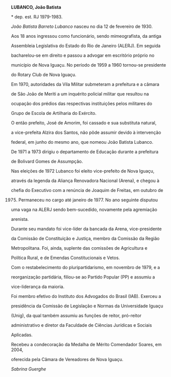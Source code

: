 **LUBANCO, João Batista**



\* dep. est. RJ 1979-1983.



*João Batista Barreto Lubanco* nasceu no dia 12 de fevereiro de 1930.



Aos 18 anos ingressou como funcionário, sendo mimeografista, da antiga

Assembleia Legislativa do Estado do Rio de Janeiro (ALERJ). Em seguida

bacharelou-se em direito e passou a advogar em escritório próprio no

município de Nova Iguaçu. No período de 1959 a 1960 tornou-se presidente

do Rotary Club de Nova Iguaçu.



Em 1970, autoridades da Vila Militar submeteram a prefeitura e a câmara

de São João de Meriti a um inquérito policial militar que resultou na

ocupação dos prédios das respectivas instituições pelos militares do

Grupo de Escola de Artilharia do Exército.



O então prefeito, José de Amorim, foi cassado e sua substituta natural,

a vice-prefeita Alzira dos Santos, não pôde assumir devido à intervenção

federal, em junho do mesmo ano, que nomeou João Batista Lubanco.



De 1971 a 1973 dirigiu o departamento de Educação durante a prefeitura

de Bolivard Gomes de Assumpção.



Nas eleições de 1972 Lubanco foi eleito vice-prefeito de Nova Iguaçu,

através da legenda da Aliança Renovadora Nacional (Arena), e chegou à

chefia do Executivo com a renúncia de Joaquim de Freitas, em outubro de

1975. Permaneceu no cargo até janeiro de 1977. No ano seguinte disputou

uma vaga na ALERJ sendo bem-sucedido, novamente pela agremiação

arenista.



Durante seu mandato foi vice-líder da bancada da Arena, vice-presidente

da Comissão de Constituição e Justiça, membro da Comissão da Região

Metropolitana. Foi, ainda, suplente das comissões de Agricultura e

Política Rural, e de Emendas Constitucionais e Vetos.



Com o restabelecimento do pluripartidarismo, em novembro de 1979, e a

reorganização partidária, filiou-se ao Partido Popular (PP) e assumiu a

vice-liderança da maioria.



Foi membro efetivo do Instituto dos Advogados do Brasil (IAB). Exerceu a

presidência da Comissão de Legislação e Normas da Universidade Iguaçu

(Unig), da qual também assumiu as funções de reitor, pró-reitor

administrativo e diretor da Faculdade de Ciências Jurídicas e Sociais

Aplicadas.



Recebeu a condecoração da Medalha de Mérito Comendador Soares, em 2004,

oferecida pela Câmara de Vereadores de Nova Iguaçu.



*Sabrina Guerghe*



